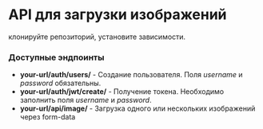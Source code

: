 # API для загрузки изображений

клонируйте репозиторий, установите зависимости.

### Доступные эндпоинты
- **your-url/auth/users/** - Создание пользователя. Поля *username* и *password* обязательны.
- **your-url/auth/jwt/create/** - Получение токена. Необходимо заполнить поля *username* и *password*.
- **your-url/api/image/** - Загрузка одного или нескольких изображений через form-data
